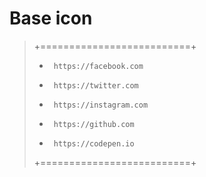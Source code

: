 # Base icon

>+==========================+
>+      https://facebook.com        
>+      https://twitter.com         
>+      https://instagram.com       
>+      https://github.com          
>+      https://codepen.io          
>+==========================+
